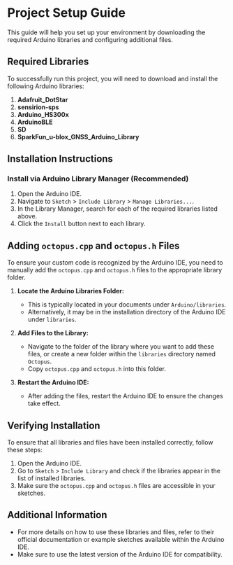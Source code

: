 # Project Setup Guide

This guide will help you set up your environment by downloading the required Arduino libraries and configuring additional files.

## Required Libraries

To successfully run this project, you will need to download and install the following Arduino libraries:

1. **Adafruit_DotStar**
2. **sensirion-sps**
3. **Arduino_HS300x**
4. **ArduinoBLE**
5. **SD**
6. **SparkFun_u-blox_GNSS_Arduino_Library**

## Installation Instructions

### Install via Arduino Library Manager (Recommended)

1. Open the Arduino IDE.
2. Navigate to `Sketch` > `Include Library` > `Manage Libraries...`.
3. In the Library Manager, search for each of the required libraries listed above.
4. Click the `Install` button next to each library.

## Adding `octopus.cpp` and `octopus.h` Files

To ensure your custom code is recognized by the Arduino IDE, you need to manually add the `octopus.cpp` and `octopus.h` files to the appropriate library folder.

1. **Locate the Arduino Libraries Folder:**
   - This is typically located in your documents under `Arduino/libraries`.
   - Alternatively, it may be in the installation directory of the Arduino IDE under `libraries`.

2. **Add Files to the Library:**
   - Navigate to the folder of the library where you want to add these files, or create a new folder within the `libraries` directory named `Octopus`.
   - Copy `octopus.cpp` and `octopus.h` into this folder.

3. **Restart the Arduino IDE:**
   - After adding the files, restart the Arduino IDE to ensure the changes take effect.

## Verifying Installation

To ensure that all libraries and files have been installed correctly, follow these steps:

1. Open the Arduino IDE.
2. Go to `Sketch` > `Include Library` and check if the libraries appear in the list of installed libraries.
3. Make sure the `octopus.cpp` and `octopus.h` files are accessible in your sketches.

## Additional Information

- For more details on how to use these libraries and files, refer to their official documentation or example sketches available within the Arduino IDE.
- Make sure to use the latest version of the Arduino IDE for compatibility.


